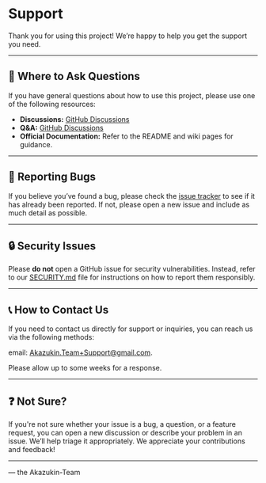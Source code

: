 # Support

Thank you for using this project! We’re happy to help you get the support you need.


---

## 💬 Where to Ask Questions

If you have general questions about how to use this project, please use one of the following resources:

- **Discussions:** [GitHub Discussions](https://github.com/Akazukin-Team/<PLACEHOLDER_REPO>/discussions)
- **Q&A:** [GitHub Discussions](https://github.com/Akazukin-Team/<PLACEHOLDER_REPO>/discussions)
- **Official Documentation:** Refer to the README and wiki pages for guidance.

---

## 🐞 Reporting Bugs

If you believe you’ve found a bug,
please check the [issue tracker](https://github.com/Akazukin-Team/<PLACEHOLDER_REPO>/issues) to see if it has already
been reported.
If not, please open a new issue and include as much detail as possible.


---

## 🔒 Security Issues

Please **do not** open a GitHub issue for security vulnerabilities.
Instead, refer to our [SECURITY.md](./SECURITY.md) file for instructions on how to report them responsibly.


---

## 📞 How to Contact Us

If you need to contact us directly for support or inquiries, you can reach us via the following methods:

email: [Akazukin.Team+Support@gmail.com](mailto:Akazukin.Team+Support@gmail.com).

Please allow up to some weeks for a response.


---

## ❓ Not Sure?

If you're not sure whether your issue is a bug, a question, or a feature request,
you can open a new discussion or describe your problem in an issue. We’ll help triage it appropriately.
We appreciate your contributions and feedback!


---

— the Akazukin-Team

